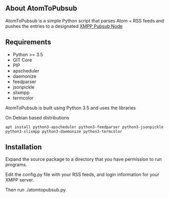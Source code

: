 ## About AtomToPubsub

AtomToPubsub is a simple Python script that parses Atom + RSS feeds and pushes
the entries to a designated [XMPP Pubsub Node](http://xmpp.org/extensions/xep-0060.html)

## Requirements

* Python >= 3.5
* GIT Core
* PIP
* apscheduler
* daemonize
* feedparser
* jsonpickle
* slixmpp
* termcolor

AtomToPubsub is built using Python 3.5 and uses the libraries

On Debian based distributions

    apt install python3-apscheduler python3-feedparser python3-jsonpickle python3-slixmpp python3-daemonize python3-termcolor

## Installation

Expand the source package to a directory that you have permission to run programs.

Edit the config.py file with your RSS feeds, and login information for your XMPP server.

Then run ./atomtopubsub.py
